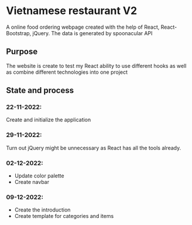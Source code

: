 # Vietnamese restaurant V2

A online food ordering webpage created with the help of React, React-Bootstrap, jQuery. The data is generated by spoonacular API

## Purpose
The website is create to test my React ability to use different hooks as well as combine different technologies into one project


## State and process

### 22-11-2022:
Create and initialize the application

### 29-11-2022:
Turn out jQuery might be unnecessary as React has all the tools already.

### 02-12-2022: 
- Update color palette
- Create navbar

### 09-12-2022: 
- Create the introduction
- Create template for categories and items
